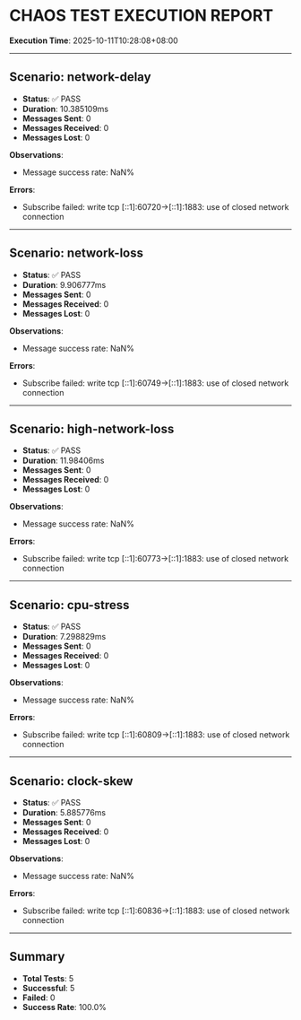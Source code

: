 # CHAOS TEST EXECUTION REPORT

**Execution Time**: 2025-10-11T10:28:08+08:00

---

## Scenario: network-delay

- **Status**: ✅ PASS
- **Duration**: 10.385109ms
- **Messages Sent**: 0
- **Messages Received**: 0
- **Messages Lost**: 0

**Observations**:
- Message success rate: NaN%

**Errors**:
- Subscribe failed: write tcp [::1]:60720->[::1]:1883: use of closed network connection

---

## Scenario: network-loss

- **Status**: ✅ PASS
- **Duration**: 9.906777ms
- **Messages Sent**: 0
- **Messages Received**: 0
- **Messages Lost**: 0

**Observations**:
- Message success rate: NaN%

**Errors**:
- Subscribe failed: write tcp [::1]:60749->[::1]:1883: use of closed network connection

---

## Scenario: high-network-loss

- **Status**: ✅ PASS
- **Duration**: 11.98406ms
- **Messages Sent**: 0
- **Messages Received**: 0
- **Messages Lost**: 0

**Observations**:
- Message success rate: NaN%

**Errors**:
- Subscribe failed: write tcp [::1]:60773->[::1]:1883: use of closed network connection

---

## Scenario: cpu-stress

- **Status**: ✅ PASS
- **Duration**: 7.298829ms
- **Messages Sent**: 0
- **Messages Received**: 0
- **Messages Lost**: 0

**Observations**:
- Message success rate: NaN%

**Errors**:
- Subscribe failed: write tcp [::1]:60809->[::1]:1883: use of closed network connection

---

## Scenario: clock-skew

- **Status**: ✅ PASS
- **Duration**: 5.885776ms
- **Messages Sent**: 0
- **Messages Received**: 0
- **Messages Lost**: 0

**Observations**:
- Message success rate: NaN%

**Errors**:
- Subscribe failed: write tcp [::1]:60836->[::1]:1883: use of closed network connection

---

## Summary

- **Total Tests**: 5
- **Successful**: 5
- **Failed**: 0
- **Success Rate**: 100.0%
